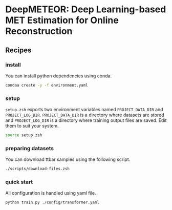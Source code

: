 # DeepMETEOR: Deep Learning-based MET Estimation for Online Reconstruction

## Recipes
### install
You can install python dependencies using conda.
```bash
condaa create -y -f environment.yaml
```

### setup
`setup.zsh` exports two environment variables named `PROJECT_DATA_DIR` and `PROJECT_LOG_DIR`.
`PROJECT_DATA_DIR` is a directory where datasets are stored and `PROJECT_LOG_DIR` is a directory where training output files are saved.
Edit them to suit your system.
```bash
source setup.zsh
```

### preparing datasets
You can download ttbar samples using the following script.
```bash
./scripts/download-files.zsh
```

### quick start
All configuration is handled using yaml file.
```bash
python train.py ./config/transformer.yaml
```
